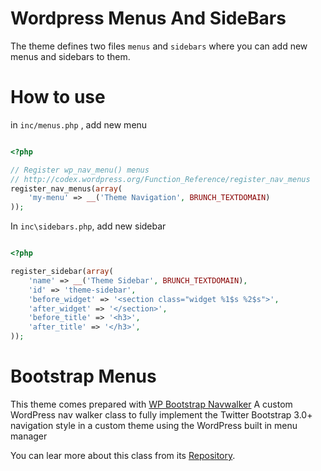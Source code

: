 # Wordpress Menus And SideBars

The theme defines two files `menus` and `sidebars` where you can add new menus and sidebars to them.

# How to use

in `inc/menus.php` , add new menu

```php

<?php

// Register wp_nav_menu() menus
// http://codex.wordpress.org/Function_Reference/register_nav_menus
register_nav_menus(array(
    'my-menu' => __('Theme Navigation', BRUNCH_TEXTDOMAIN)
));

```

In `inc\sidebars.php`, add new sidebar

```php

<?php

register_sidebar(array(
    'name' => __('Theme Sidebar', BRUNCH_TEXTDOMAIN),
    'id' => 'theme-sidebar',
    'before_widget' => '<section class="widget %1$s %2$s">',
    'after_widget' => '</section>',
    'before_title' => '<h3>',
    'after_title' => '</h3>',
));

```

# Bootstrap Menus

This theme comes prepared with [WP Bootstrap Navwalker](https://github.com/twittem/wp-bootstrap-navwalker) A custom WordPress nav walker class to fully implement the Twitter Bootstrap 3.0+ navigation style in a custom theme using the WordPress built in menu manager

You can lear more about this class from its [Repository](https://github.com/twittem/wp-bootstrap-navwalker).
